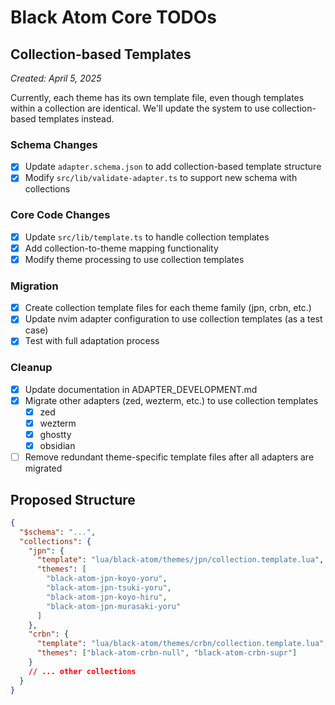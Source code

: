 # Black Atom Core TODOs

## Collection-based Templates

_Created: April 5, 2025_

Currently, each theme has its own template file, even though templates within a collection are identical. We'll update the system to use collection-based templates instead.

### Schema Changes

- [x] Update `adapter.schema.json` to add collection-based template structure
- [x] Modify `src/lib/validate-adapter.ts` to support new schema with collections

### Core Code Changes

- [x] Update `src/lib/template.ts` to handle collection templates
- [x] Add collection-to-theme mapping functionality
- [x] Modify theme processing to use collection templates

### Migration

- [x] Create collection template files for each theme family (jpn, crbn, etc.)
- [x] Update nvim adapter configuration to use collection templates (as a test case)
- [x] Test with full adaptation process

### Cleanup

- [x] Update documentation in ADAPTER_DEVELOPMENT.md
- [x] Migrate other adapters (zed, wezterm, etc.) to use collection templates
  - [x] zed
  - [x] wezterm
  - [x] ghostty
  - [x] obsidian
- [ ] Remove redundant theme-specific template files after all adapters are migrated

## Proposed Structure

```json
{
  "$schema": "...",
  "collections": {
    "jpn": {
      "template": "lua/black-atom/themes/jpn/collection.template.lua",
      "themes": [
        "black-atom-jpn-koyo-yoru",
        "black-atom-jpn-tsuki-yoru",
        "black-atom-jpn-koyo-hiru",
        "black-atom-jpn-murasaki-yoru"
      ]
    },
    "crbn": {
      "template": "lua/black-atom/themes/crbn/collection.template.lua",
      "themes": ["black-atom-crbn-null", "black-atom-crbn-supr"]
    }
    // ... other collections
  }
}
```

